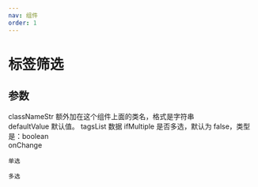 ```yaml
---
nav: 组件
order: 1
---
```


# 标签筛选

## 参数

classNameStr 额外加在这个组件上面的类名，格式是字符串  
defaultValue 默认值。
tagsList 数据
ifMultiple 是否多选，默认为 false，类型是：boolean  
onChange

<code src="../../sample-code/tag-select/index.tsx" description="ifMultiple 为false">单选</code>

<code src="../../sample-code/tag-select/multiple.tsx" description="ifMultiple true">多选</code>
